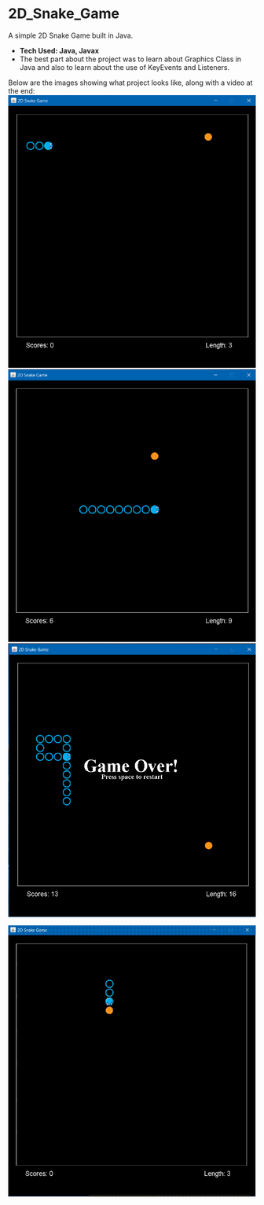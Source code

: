 # 2D_Snake_Game
A simple 2D Snake Game built in Java.

- **Tech Used: Java, Javax**
- The best part about the project was to learn about Graphics Class in Java and also to learn about the use of KeyEvents and Listeners.


Below are the images showing what project looks like, along with a video at the end:
![Game Begins](https://github.com/iamvs-2002/2D_Snake_Game/blob/master/game/image1.png)
![Game Conitnues](https://github.com/iamvs-2002/2D_Snake_Game/blob/master/game/image2.png)
![Game Over](https://github.com/iamvs-2002/2D_Snake_Game/blob/master/game/image3.png)

![Game Video](https://github.com/iamvs-2002/2D_Snake_Game/blob/master/game/video.gif)


